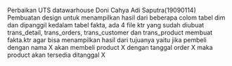 Perbaikan UTS datawarhouse Doni Cahya Adi Saputra(19090114) Pembuatan design untuk menampilkan hasil dari beberapa colom tabel dim dan dipanggil kedalam tabel fakta, ada 4
file ktr yang sudah diubuat trans_detail, trans_orders, trans_customer dan trans_product membuat fakta.ktr agar bisa menampilkan hasil dari tujuanya yaitu
jika pembeli dengan nama X akan membeli product X dengan tanggal order X maka product akan tersedia ditanggal X
